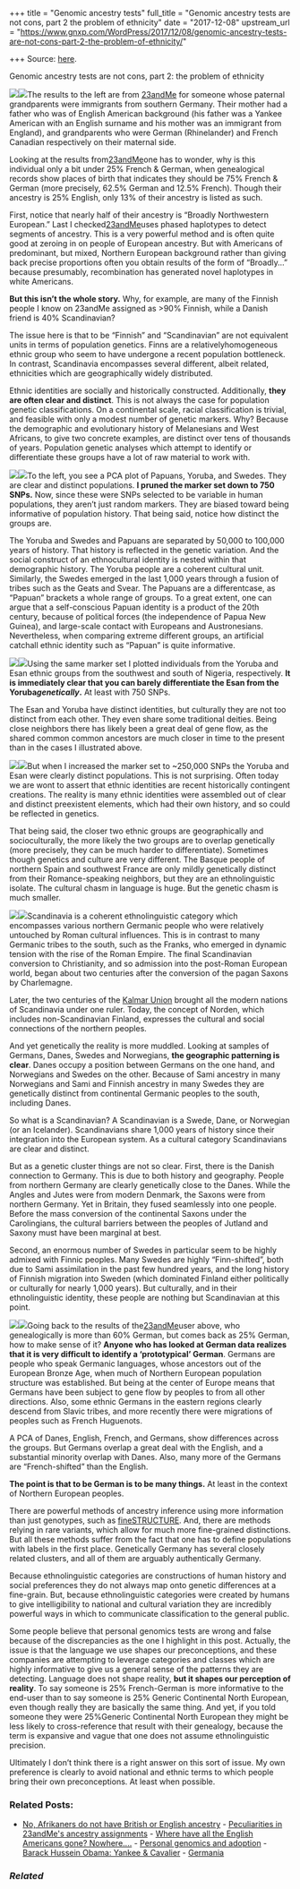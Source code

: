 +++
title = "Genomic ancestry tests"
full_title = "Genomic ancestry tests are not cons, part 2 the problem of ethnicity"
date = "2017-12-08"
upstream_url = "https://www.gnxp.com/WordPress/2017/12/08/genomic-ancestry-tests-are-not-cons-part-2-the-problem-of-ethnicity/"

+++
Source: [here](https://www.gnxp.com/WordPress/2017/12/08/genomic-ancestry-tests-are-not-cons-part-2-the-problem-of-ethnicity/).

Genomic ancestry tests are not cons, part 2: the problem of ethnicity

[![](https://i0.wp.com/www.gnxp.com/WordPress/wp-content/uploads/2017/12/23andme.jpg?resize=289%2C518)![](https://i0.wp.com/www.gnxp.com/WordPress/wp-content/uploads/2017/12/23andme.jpg?resize=289%2C518)](https://www.amazon.com/exec/obidos/ASIN/B01G7PYQTM/geneexpressio-20)The results to the left are from [23andMe](https://www.amazon.com/exec/obidos/ASIN/B01G7PYQTM/geneexpressio-20) for someone whose paternal grandparents were immigrants from southern Germany. Their mother had a father who was of English American background (his father was a Yankee American with an English surname and his mother was an immigrant from England), and grandparents who were German (Rhinelander) and French Canadian respectively on their maternal side.

Looking at the results from[23andMe](https://www.amazon.com/exec/obidos/ASIN/B01G7PYQTM/geneexpressio-20)one has to wonder, why is this individual only a bit under 25% French & German, when genealogical records show places of birth that indicates they should be 75% French & German (more precisely, 62.5% German and 12.5% French). Though their ancestry is 25% English, only 13% of their ancestry is listed as such.

First, notice that nearly half of their ancestry is “Broadly Northwestern European.” Last I
checked[23andMe](https://www.amazon.com/exec/obidos/ASIN/B01G7PYQTM/geneexpressio-20)uses phased haplotypes to detect segments of ancestry. This is a very powerful method and is often quite good at zeroing in on people of European ancestry. But with Americans of predominant, but mixed, Northern European background rather than giving back precise proportions often you obtain results of the form of “Broadly…” because presumably, recombination has generated novel haplotypes in white Americans.

**But this isn’t the whole story.** Why, for example, are many of the Finnish people I know on 23andMe assigned as \>90% Finnish, while a Danish friend is 40% Scandinavian?

The issue here is that to be “Finnish” and “Scandinavian” are not equivalent units in terms of population genetics. Finns are a relativelyhomogeneous ethnic group who seem to have undergone a recent population bottleneck. In contrast, Scandinavia encompasses several different, albeit related, ethnicities which are geographically widely distributed.

Ethnic identities are socially and historically constructed. Additionally, **they are often clear and distinct**. This is not always the case for population genetic classifications. On a continental scale, racial classification is trivial, and feasible with only a modest number of genetic markers. Why? Because the demographic and evolutionary history of Melanesians and West Africans, to give two concrete examples, are distinct over tens of thousands of years. Population genetic analyses which attempt to identify or differentiate these groups have a lot of raw material to work with.

[![](https://i0.wp.com/www.gnxp.com/WordPress/wp-content/uploads/2017/12/Prunemarker.jpg?resize=300%2C288)![](https://i0.wp.com/www.gnxp.com/WordPress/wp-content/uploads/2017/12/Prunemarker.jpg?resize=300%2C288)](https://i0.wp.com/www.gnxp.com/WordPress/wp-content/uploads/2017/12/Prunemarker.jpg)To the left, you see a PCA plot of Papuans, Yoruba, and Swedes. They are clear and distinct populations. **I pruned the marker set down to 750 SNPs.** Now, since these were SNPs selected to be variable in human populations, they aren’t just random markers. They are biased toward being informative of population history. That being said, notice how distinct the groups are.

The Yoruba and Swedes and Papuans are separated by 50,000 to 100,000 years of history. That history is reflected in the genetic variation. And the social construct of an ethnocultural identity is nested within that demographic history. The Yoruba people are a coherent cultural unit. Similarly, the Swedes emerged in the last 1,000 years through a fusion of tribes such as the Geats and Svear. The Papuans are a differentcase, as “Papuan” brackets a whole range of groups. To a great extent, one can argue that a self-conscious Papuan identity is a product of the 20th century, because of political forces (the independence of Papua New Guinea), and large-scale contact with Europeans and Austronesians. Nevertheless, when comparing extreme different groups, an artificial catchall ethnic identity such as “Papuan” is quite informative.

[![](https://i0.wp.com/www.gnxp.com/WordPress/wp-content/uploads/2017/12/Pca2.jpg?resize=300%2C277)![](https://i0.wp.com/www.gnxp.com/WordPress/wp-content/uploads/2017/12/Pca2.jpg?resize=300%2C277)](https://i0.wp.com/www.gnxp.com/WordPress/wp-content/uploads/2017/12/Pca2.jpg)Using the same marker set I plotted individuals from the Yoruba and Esan ethnic groups from the southwest and south of Nigeria, respectively. **It is immediately clear that you can barely differentiate the Esan from the Yoruba*genetically*.** At least with 750 SNPs.

The Esan and Yoruba have distinct identities, but culturally they are not too distinct from each other. They even share some traditional deities. Being close neighbors there has likely been a great deal of gene flow, as the shared common common ancestors are much closer in time to the present than in the cases I illustrated above.

[![](https://i0.wp.com/www.gnxp.com/WordPress/wp-content/uploads/2017/12/Yoruba2.jpg?resize=300%2C277)![](https://i0.wp.com/www.gnxp.com/WordPress/wp-content/uploads/2017/12/Yoruba2.jpg?resize=300%2C277)](https://i0.wp.com/www.gnxp.com/WordPress/wp-content/uploads/2017/12/Yoruba2.jpg)But when I increased the marker set to \~250,000 SNPs the Yoruba and Esan were clearly distinct populations. This is not surprising. Often today we are wont to assert that ethnic identities are recent historically contingent creations. The reality is many ethnic identities were assembled out of clear and distinct preexistent elements, which had their own history, and so could be reflected in genetics.

That being said, the closer two ethnic groups are geographically and socioculturally, the more likely the two groups are to overlap genetically (more precisely, they can be much harder to differentiate). Sometimes though genetics and culture are very different. The Basque people of northern Spain and southwest France are only mildly genetically distinct from their Romance-speaking neighbors, but they are an ethnolinguistic isolate. The cultural chasm in language is huge. But the genetic chasm is much smaller.

[![](https://i0.wp.com/www.gnxp.com/WordPress/wp-content/uploads/2017/12/Germanic.jpg?resize=300%2C277)![](https://i0.wp.com/www.gnxp.com/WordPress/wp-content/uploads/2017/12/Germanic.jpg?resize=300%2C277)](https://i0.wp.com/www.gnxp.com/WordPress/wp-content/uploads/2017/12/Germanic.jpg)Scandinavia is a coherent ethnolinguistic category which encompasses various northern Germanic people who were relatively untouched by Roman cultural influences. This is in contrast to many Germanic tribes to the south, such as the Franks, who emerged in dynamic tension with the rise of the Roman Empire. The final Scandinavian conversion to Christianity, and so admission into the post-Roman European world, began about two centuries after the conversion of the pagan Saxons by Charlemagne.

Later, the two centuries of the [Kalmar Union](https://en.wikipedia.org/wiki/Kalmar_Union) brought all the modern nations of Scandinavia under one ruler. Today, the concept of Norden, which includes non-Scandinavian Finland, expresses the cultural and social connections of the northern peoples.

And yet genetically the reality is more muddled. Looking at samples of Germans, Danes, Swedes and Norwegians, **the geographic patterning is clear**. Danes occupy a position between Germans on the one hand, and Norwegians and Swedes on the other. Because of Sami ancestry in many Norwegians and Sami and Finnish ancestry in many Swedes they are genetically distinct from continental Germanic peoples to the south, including Danes.

So what is a Scandinavian? A Scandinavian is a Swede, Dane, or Norwegian (or an Icelander). Scandinavians share 1,000 years of history since their integration into the European system. As a cultural category Scandinavians are clear and distinct.

But as a genetic cluster things are not so clear. First, there is the Danish connection to Germany. This is due to both history and geography. People from northern Germany are clearly genetically close to the Danes. While the Angles and Jutes were from modern Denmark, the Saxons were from northern Germany. Yet in Britain, they fused seamlessly into one people. Before the mass conversion of the continental Saxons under the Carolingians, the cultural barriers between the peoples of Jutland and Saxony must have been marginal at best.

Second, an enormous number of Swedes in particular seem to be highly admixed with Finnic peoples. Many Swedes are highly “Finn-shifted”, both due to Sami assimilation in the past few hundred years, and the long history of Finnish migration into Sweden (which dominated Finland either politically or culturally for nearly 1,000 years). But culturally, and in their ethnolinguistic identity, these people are nothing but Scandinavian at this point.

[![](https://i0.wp.com/www.gnxp.com/WordPress/wp-content/uploads/2017/12/Germany-1.jpg?resize=300%2C264)![](https://i0.wp.com/www.gnxp.com/WordPress/wp-content/uploads/2017/12/Germany-1.jpg?resize=300%2C264)](https://i0.wp.com/www.gnxp.com/WordPress/wp-content/uploads/2017/12/Germany-1.jpg)Going back to the results of the[23andMe](https://www.amazon.com/exec/obidos/ASIN/B01G7PYQTM/geneexpressio-20)user above, who genealogically is more than 60% German, but comes back as 25% German, how to make sense of it? **Anyone who has looked at German data realizes that it is very difficult to identify a ‘prototypical’ German**. Germans are people who speak Germanic languages, whose ancestors out of the European Bronze Age, when much of Northern European population structure was established. But being at the center of Europe means that Germans have been subject to gene flow by peoples to from all other directions. Also, some ethnic Germans in the eastern regions clearly descend from Slavic tribes, and more recently there were migrations of peoples such as French Huguenots.

A PCA of Danes, English, French, and Germans, show differences across the groups. But Germans overlap a great deal with the English, and a substantial minority overlap with Danes. Also, many more of the Germans are “French-shifted” than the English.

**The point is that to be German is to be many things.** At least in the context of Northern European peoples.

There are powerful methods of ancestry inference using more information than just genotypes, such as [fineSTRUCTURE](https://people.maths.bris.ac.uk/~madjl/finestructure/finestructure_info.html). And, there are methods relying in rare variants, which allow for much more fine-grained distinctions. But all these methods suffer from the fact that one has to define populations with labels in the first place.
Genetically Germany has several closely related clusters, and all of them are arguably authentically Germany.

Because ethnolinguistic categories are constructions of human history and social preferences they do not always map onto genetic differences at a fine-grain. But, because ethnolinguistic categories were created by humans to give intelligibility to national and cultural variation they are incredibly powerful ways in which to communicate classification to the general public.

Some people believe that personal genomics tests are wrong and false because of the discrepancies as the one I highlight in this post. Actually, the issue is that the language we use shapes our preconceptions, and these companies are attempting to leverage categories and classes which are highly informative to give us a general sense of the patterns they are detecting. Language does not shape reality, **but it shapes our perception of reality**. To say someone is 25% French-German is more informative to the end-user than to say someone is 25% Generic Continental North European, even though really they are basically the same thing. And yet, if you told someone they were 25%Generic Continental North European they might be less likely to cross-reference that result with their genealogy, because the term is expansive and vague that one does not assume ethnolinguistic precision.

Ultimately I don’t think there is a right answer on this sort of issue. My own preference is clearly to avoid national and ethnic terms to which people bring their own preconceptions. At least when possible.

### Related Posts:

- [No, Afrikaners do not have British or English
  ancestry](https://www.gnxp.com/WordPress/2017/09/23/no-afrikaners-do-not-have-british-or-english-ancestry/) - [Peculiarities in 23andMe's ancestry
  assignments](https://www.gnxp.com/WordPress/2014/01/26/peculiarities-in-23andmes-ancestry-assignments/) - [Where have all the English Americans gone?
  Nowhere....](https://www.gnxp.com/WordPress/2008/11/16/where-have-all-the-english-americans-gone-nowhere/) - [Personal genomics and
  adoption](https://www.gnxp.com/WordPress/2012/01/23/personal-genomics-and-adoption/) - [Barack Hussein Obama: Yankee &
  Cavalier](https://www.gnxp.com/WordPress/2012/03/09/barack-hussein-obama-yankee-cavalier/) - [Germania](https://www.gnxp.com/WordPress/2009/11/16/germania/)

### *Related*

[](https://www.addtoany.com/add_to/facebook?linkurl=https%3A%2F%2Fwww.gnxp.com%2FWordPress%2F2017%2F12%2F08%2Fgenomic-ancestry-tests-are-not-cons-part-2-the-problem-of-ethnicity%2F&linkname=Genomic%20ancestry%20tests%20are%20not%20cons%2C%20part%202%3A%20the%20problem%20of%20ethnicity "Facebook")[](https://www.addtoany.com/add_to/twitter?linkurl=https%3A%2F%2Fwww.gnxp.com%2FWordPress%2F2017%2F12%2F08%2Fgenomic-ancestry-tests-are-not-cons-part-2-the-problem-of-ethnicity%2F&linkname=Genomic%20ancestry%20tests%20are%20not%20cons%2C%20part%202%3A%20the%20problem%20of%20ethnicity "Twitter")[](https://www.addtoany.com/add_to/email?linkurl=https%3A%2F%2Fwww.gnxp.com%2FWordPress%2F2017%2F12%2F08%2Fgenomic-ancestry-tests-are-not-cons-part-2-the-problem-of-ethnicity%2F&linkname=Genomic%20ancestry%20tests%20are%20not%20cons%2C%20part%202%3A%20the%20problem%20of%20ethnicity "Email")[](https://www.addtoany.com/share)

